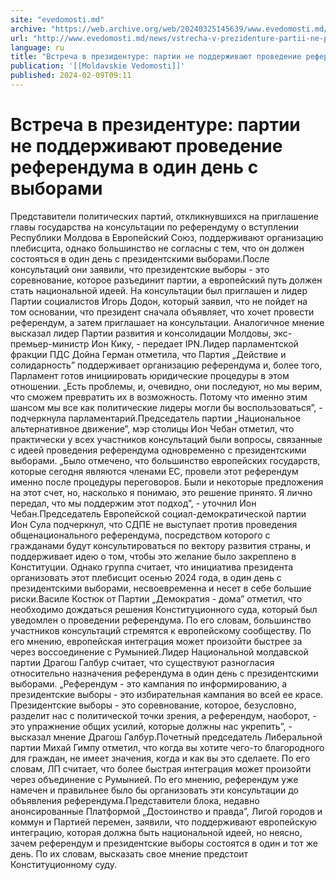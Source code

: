 ```yaml
---
site: "evedomosti.md"
archive: "https://web.archive.org/web/20240325145639/www.evedomosti.md/news/vstrecha-v-prezidenture-partii-ne-podderzhivayut-provedenie"
url: "http://www.evedomosti.md/news/vstrecha-v-prezidenture-partii-ne-podderzhivayut-provedenie"
language: ru
title: "Встреча в президентуре: партии не поддерживают проведение референдума в один день с выборами"
publication: '[[Moldavskie Vedomosti]]'
published: 2024-02-09T09:11
---
```


# Встреча в президентуре: партии не поддерживают проведение референдума в один день с выборами

Представители политических партий, откликнувшихся на приглашение главы государства на консультации по референдуму о вступлении Республики Молдова в Европейский Союз, поддерживают организацию плебисцита, однако большинство не согласны с тем, что он должен состояться в один день с президентскими выборами.После консультаций они заявили, что президентские выборы - это соревнование, которое разъединит партии, а европейский путь должен стать национальной идеей. На консультации был приглашен и лидер Партии социалистов Игорь Додон, который заявил, что не пойдет на том основании, что президент сначала объявляет, что хочет провести референдум, а затем приглашает на консультации. Аналогичное мнение высказал лидер Партии развития и консолидации Молдовы, экс-премьер-министр Ион Кику, - передает IPN.Лидер парламентской фракции ПДС Дойна Герман отметила, что Партия „Действие и солидарность” поддерживает организацию референдума и, более того, Парламент готов инициировать юридические процедуры в этом отношении. „Есть проблемы, и, очевидно, они последуют, но мы верим, что сможем превратить их в возможность. Потому что именно этим шансом мы все как политические лидеры могли бы воспользоваться”, - подчеркнула парламентарий.Председатель партии „Национальное альтернативное движение”, мэр столицы Ион Чебан отметил, что практически у всех участников консультаций были вопросы, связанные с идеей проведения референдума одновременно с президентскими выборами. „Было отмечено, что большинство европейских государств, которые сегодня являются членами ЕС, провели этот референдум именно после процедуры переговоров. Были и некоторые предложения на этот счет, но, насколько я понимаю, это решение принято. Я лично передал, что мы поддержим этот подход”, - уточнил Ион Чебан.Председатель Европейской социал-демократической партии Ион Сула подчеркнул, что СДПЕ не выступает против проведения общенационального референдума, посредством которого с гражданами будут консультироваться по вектору развития страны, и поддерживает идею о том, чтобы это желание было закреплено в Конституции. Однако группа считает, что инициатива президента организовать этот плебисцит осенью 2024 года, в один день с президентскими выборами, несвоевременна и несет в себе большие риски.Василе Костюк от Партии „Демократия - дома” отметил, что необходимо дождаться решения Конституционного суда, который был уведомлен о проведении референдума. По его словам, большинство участников консультаций стремятся к европейскому сообществу. По его мнению, европейская интеграция может произойти быстрее за через воссоединение с Румынией.Лидер Национальной молдавской партии Драгош Галбур считает, что существуют разногласия относительно назначения референдума в один день с президентскими выборами. „Референдум - это кампания по информированию, а президентские выборы - это избирательная кампания во всей ее красе. Президентские выборы - это соревнование, которое, безусловно, разделит нас с политической точки зрения, а референдум, наоборот, - это упражнение общих усилий, которые должны нас укрепить”, - высказал мнение Драгош Галбур.Почетный председатель Либеральной партии Михай Гимпу отметил, что когда вы хотите чего-то благородного для граждан, не имеет значения, когда и как вы это сделаете. По его словам, ЛП считает, что более быстрая интеграция может произойти через объединение с Румынией. По его мнению, референдум уже намечен и правильнее было бы организовать эти консультации до объявления референдума.Представители блока, недавно анонсированные Платформой „Достоинство и правда”, Лигой городов и коммун и Партией перемен, заявили, что поддерживают европейскую интеграцию, которая должна быть национальной идеей, но неясно, зачем референдум и президентские выборы состоятся в один и тот же день. По их словам, высказать свое мнение предстоит Конституционному суду.